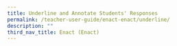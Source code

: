 ```yaml
---
title: Underline and Annotate Students' Responses
permalink: /teacher-user-guide/enact-enact/underline/
description: ""
third_nav_title: Enact (Enact)
---
```

